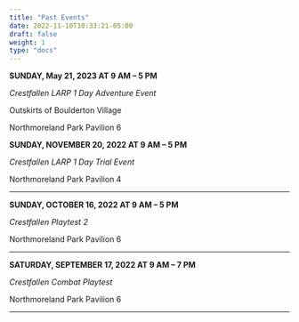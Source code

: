 ```yaml
---
title: "Past Events"
date: 2022-11-10T10:33:21-05:00
draft: false
weight: 1
type: "docs"
---
```




**SUNDAY, May 21, 2023 AT 9 AM – 5 PM**

*Crestfallen LARP 1 Day Adventure Event*

Outskirts of Boulderton Village

Northmoreland Park Pavilion 6



**SUNDAY, NOVEMBER 20, 2022 AT 9 AM – 5 PM**

*Crestfallen LARP 1 Day Trial Event*

Northmoreland Park Pavilion 4

------



**SUNDAY, OCTOBER 16, 2022 AT 9 AM – 5 PM**

*Crestfallen Playtest 2*

Northmoreland Park Pavilion 6

------



**SATURDAY, SEPTEMBER 17, 2022 AT 9 AM – 7 PM**

*Crestfallen Combat Playtest*

Northmoreland Park Pavilion 6

------



